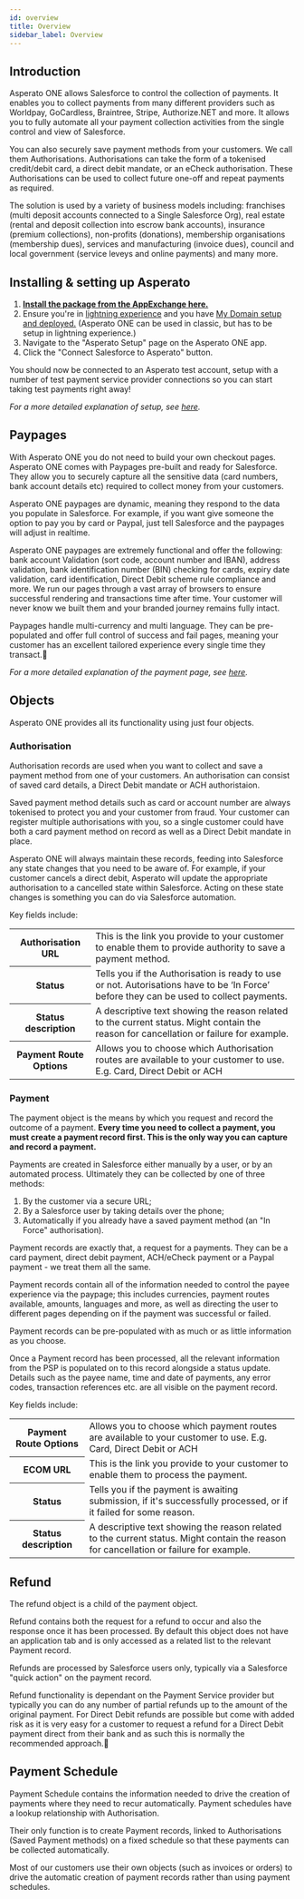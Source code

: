 ```yaml
---
id: overview
title: Overview
sidebar_label: Overview
---
```


## Introduction

Asperato ONE allows Salesforce to control the collection of payments. It enables you to collect payments from many different providers such as Worldpay, GoCardless, Braintree, Stripe, Authorize.NET and more. It allows you to fully automate all your payment collection activities from the single control and view of Salesforce.

You can also securely save payment methods from your customers. We call them Authorisations. Authorisations can take the form of a tokenised credit/debit card, a direct debit mandate, or an eCheck authorisation. These Authorisations can be used to collect future one-off and repeat payments as required.

The solution is used by a variety of business models including: franchises (multi deposit accounts connected to a Single Salesforce Org), real estate (rental and deposit collection into escrow bank accounts), insurance (premium collections), non-profits (donations), membership organisations (membership dues), services and manufacturing (invoice dues), council and local government (service leveys and online payments) and many more.

## Installing & setting up Asperato

1. <a target="_blank" style="text-decoration: underline; font-weight: bold;" href="https://appexchange.salesforce.com/appxListingDetail?listingId=a0N3A00000EcrOnUAJ">Install the package from the AppExchange here.</a>
2. Ensure you're in <a target="_blank" href="https://help.salesforce.com/articleView?id=lex_enable_turn_on.htm&type=5">lightning experience</a> and you have <a href="https://help.salesforce.com/articleView?id=domain_name_overview.htm&type=5" target="_blank">My Domain setup and deployed.</a> (Asperato ONE can be used in classic, but has to be setup in lightning experience.)
3. Navigate to the "Asperato Setup" page on the Asperato ONE app.
4. Click the "Connect Salesforce to Asperato" button.

You should now be connected to an Asperato test account, setup with a number of test payment service provider connections so you can start taking test payments right away!

*For a more detailed explanation of setup, see [here](setup).*

## Paypages
With Asperato ONE you do not need to build your own checkout pages. Asperato ONE comes with Paypages pre-built and ready for Salesforce. They allow you to securely capture all the sensitive data (card numbers, bank account details etc) required to collect money from your customers. 

Asperato ONE paypages are dynamic, meaning they respond to the data you populate in Salesforce. For example, if you want give someone the option to pay you by card or Paypal, just tell Salesforce and the paypages will adjust in realtime.

Asperato ONE paypages are extremely functional and offer the following: bank account Validation (sort code, account number and IBAN), address validation, bank identification number (BIN) checking for cards, expiry date validation, card identification, Direct Debit scheme rule compliance and more. We run our pages through a vast array of browsers to ensure successful rendering and transactions time after time. Your customer will never know we built them and your branded journey remains fully intact.

Paypages handle multi-currency and multi language. They can be pre-populated and offer full control of success and fail pages, meaning your customer has an excellent tailored experience every single time they transact.

*For a more detailed explanation of the payment page, see [here](paypage).*

## Objects
Asperato ONE provides all its functionality using just four objects.

### Authorisation
Authorisation records are used when you want to collect and save a payment method from one of your customers. An authorisation can consist of saved card details, a Direct Debit mandate or ACH authoristaion.

Saved payment method details such as card or account number are always tokenised to protect you and your customer from fraud. Your customer can register multiple authorisations with you, so a single customer could have both a card payment method on record as well as a Direct Debit mandate in place.

Asperato ONE will always maintain these records, feeding into Salesforce any state changes that you need to be aware of. For example, if your customer cancels a direct debit, Asperato will update the appropriate authorisation to a cancelled state within Salesforce. Acting on these state changes is something you can do via Salesforce automation.

Key fields include:

<table>
<tr>
<th>Authorisation URL</th>
<td>This is the link you provide to your customer to enable them to provide authority to save a payment method.</td>
</tr>
<tr>
<th>Status</th>
<td>Tells you if the Authorisation is ready to use or not. Autorisations have to be ‘In Force’ before they can be used to collect payments.</td>
</tr>
<tr>
<th>Status description</th>
<td>A descriptive text showing the reason related to the current status. Might contain the reason for cancellation or failure for example.</td>
</tr>
<tr>
<th>Payment Route Options</th>
<td>Allows you to choose which Authorisation routes are available to your customer to use. E.g. Card, Direct Debit or ACH</td>
</tr>
</table>

### Payment
The payment object is the means by which you request and record the outcome of a payment. **Every time you need to collect a payment, you must create a payment record first. This is the only way you can capture and record a payment.**

Payments are created in Salesforce either manually by a user, or by an automated process. Ultimately they can be collected by one of three methods:

1. By the customer via a secure URL;
2. By a Salesforce user by taking details over the phone;
3. Automatically if you already have a saved payment method (an "In Force" authorisation).

Payment records are exactly that, a request for a payments. They can be a card payment, direct debit payment, ACH/eCheck payment or a Paypal payment - we treat them all the same.

Payment records contain all of the information needed to control the payee experience via the paypage; this includes currencies, payment routes available, amounts, languages and more, as well as directing the user to different pages depending on if the payment was successful or failed.

Payment records can be pre-populated with as much or as little information as you choose. 

Once a Payment record has been processed, all the relevant information from the PSP is populated on to this record alongside a status update. Details such as the payee name, time and date of payments, any error codes, transaction references etc. are all visible on the payment record.

Key fields include:

<table>
<tr>
<th>Payment Route Options</th>
<td>Allows you to choose which payment routes are available to your customer to use. E.g. Card, Direct Debit or ACH</td>
</tr>
<tr>
<th>ECOM URL</th>
<td>This is the link you provide to your customer to enable them to process the payment.</td>
</tr>
<tr>
<th>Status</th>
<td>Tells you if the payment is awaiting submission, if it's successfully processed, or if it failed for some reason.</td>
</tr>
<tr>
<th>Status description </th>
<td>A descriptive text showing the reason related to the current status. Might contain the reason for cancellation or failure for example.</td>
</tr>
</table>
 
## Refund
The refund object is a child of the payment object. 

Refund contains both the request for a refund to occur and also the response once it has been processed. By default this object does not have an application tab and is only accessed as a related list to the relevant Payment record.

Refunds are processed by Salesforce users only, typically via a Salesforce "quick action" on the payment record.

Refund functionality is dependant on the Payment Service provider but typically you can do any number of partial refunds up to the amount of the original payment. For Direct Debit refunds are possible but come with added risk as it is very easy for a customer to request a refund for a Direct Debit payment direct from their bank and as such this is normally the recommended approach.

## Payment Schedule
Payment Schedule contains the information needed to drive the creation of payments where they need to recur automatically. Payment schedules have a lookup relationship with Authorisation.

Their only function is to create Payment records, linked to Authorisations (Saved Payment methods) on a fixed schedule so that these payments can be collected automatically.

Most of our customers use their own objects (such as invoices or orders) to drive the automatic creation of payment records rather than using payment schedules.
